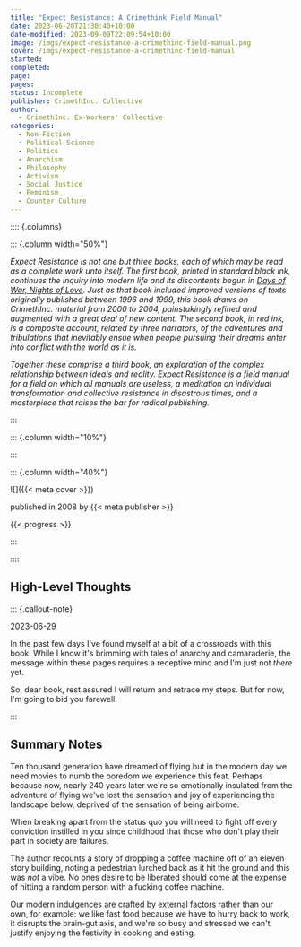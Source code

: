 ```yaml
---
title: "Expect Resistance: A Crimethink Field Manual"
date: 2023-06-20T21:30:40+10:00
date-modified: 2023-09-09T22:09:54+10:00
image: /imgs/expect-resistance-a-crimethinc-field-manual.png
cover: /imgs/expect-resistance-a-crimethinc-field-manual
started: 
completed: 
page:
pages:
status: Incomplete
publisher: CrimethInc. Collective
author:
  - CrimethInc. Ex-Workers' Collective
categories:
  - Non-Fiction
  - Political Science
  - Politics
  - Anarchism
  - Philosophy
  - Activism
  - Social Justice
  - Feminism
  - Counter Culture
---
```


:::: {.columns}

::: {.column width="50%"}

_Expect Resistance is not one but three books, each of which may be read as a complete work unto itself. The first book, printed in standard black ink, continues the inquiry into modern life and its discontents begun in [Days of War, Nights of Love](https://crimethinc.com/books/days-of-war-nights-of-love). Just as that book included improved versions of texts originally published between 1996 and 1999, this book draws on CrimethInc. material from 2000 to 2004, painstakingly refined and augmented with a great deal of new content. The second book, in red ink, is a composite account, related by three narrators, of the adventures and tribulations that inevitably ensue when people pursuing their dreams enter into conflict with the world as it is._

_Together these comprise a third book, an exploration of the complex relationship between ideals and reality. Expect Resistance is a field manual for a field on which all manuals are useless, a meditation on individual transformation and collective resistance in disastrous times, and a masterpiece that raises the bar for radical publishing._

:::

::: {.column width="10%"}
<!-- empty column to create gap -->
:::

::: {.column width="40%"}

![]({{< meta cover >}})

published in 2008 by {{< meta publisher >}}

{{< progress >}}

:::

::::

## High-Level Thoughts

::: {.callout-note}

2023-06-29

In the past few days I've found myself at a bit of a crossroads with this book. While I know it's brimming with tales of anarchy and camaraderie, the message within these pages requires a receptive mind and I'm just not _there_ yet.

So, dear book, rest assured I will return and retrace my steps. But for now, I'm going to bid you farewell.

:::

## Summary Notes

Ten thousand generation have dreamed of flying but in the modern day we need movies to numb the boredom we experience this feat. Perhaps because now, nearly 240 years later we're so emotionally insulated from the adventure of flying we've lost the sensation and joy of experiencing the landscape below, deprived of the sensation of being airborne.

When breaking apart from the status quo you will need to fight off every conviction instilled in you since childhood that those who don't play their part in society are failures.

The author recounts a story of dropping a coffee machine off of an eleven story building, noting a pedestrian lurched back as it hit the ground and this was _not_ a vibe. No ones desire to be liberated should come at the expense of hitting a random person with a fucking coffee machine.

Our modern indulgences are crafted by external factors rather than our own, for example: we like fast food because we have to hurry back to work, it disrupts the brain-gut axis, and we're so busy and stressed we can't justify enjoying the festivity in cooking and eating.
